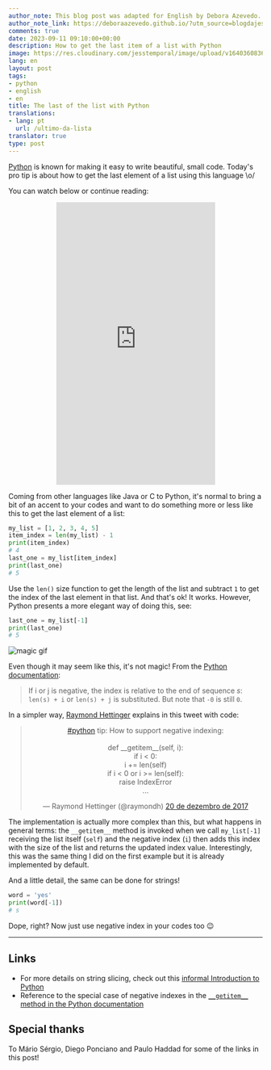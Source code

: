 ```yaml
---
author_note: This blog post was adapted for English by Debora Azevedo.
author_note_link: https://deboraazevedo.github.io/?utm_source=blogdajess
comments: true
date: 2023-09-11 09:10:00+00:00
description: How to get the last item of a list with Python
image: https://res.cloudinary.com/jesstemporal/image/upload/v1640360836/covers/pro_tip_voc9gk.png
lang: en
layout: post
tags:
- python
- english
- en
title: The last of the list with Python
translations:
- lang: pt
  url: /ultimo-da-lista
translator: true
type: post
---
```



[Python](https://www.python.org/) is known for making it easy to write beautiful, small code. Today's pro tip is about how to get the last element of a list using this language \o/

You can watch below or continue reading:

<center>
<iframe width="315px" height="560"
src="https://www.youtube.com/embed/VyJzt_HmTlk"
title="YouTube video player"
frameborder="0"
allow="accelerometer; autoplay; clipboard-write; encrypted-media; gyroscope; picture-in-picture; web-share"
allowfullscreen></iframe>
</center>

Coming from other languages like Java or C to Python, it's normal to bring a bit of an accent to your codes and want to do something more or less like this to get the last element of a list:

```python
my_list = [1, 2, 3, 4, 5]
item_index = len(my_list) - 1
print(item_index)
# 4
last_one = my_list[item_index]
print(last_one)
# 5
```

Use the `len()` size function to get the length of the list and subtract `1` to get the index of the last element in that list. And that's ok! It works. However, Python presents a more elegant way of doing this, see:

```python
last_one = my_list[-1]
print(last_one)
# 5
```

![magic gif](https://media.giphy.com/media/12NUbkX6p4xOO4/giphy.gif)

Even though it may seem like this, it's not magic! From the [Python documentation](https://docs.python.org/3/library/stdtypes.html#common-sequence-operations):

> If i or j is negative, the index is relative to the end of sequence _s_: `len(s) + i` or `len(s) + j` is substituted. But note that `-0` is still `0`.

In a simpler way, [Raymond Hettinger](https://twitter.com/raymondh) explains in this tweet with code:

<center>
<blockquote class="twitter-tweet" data-lang="pt"><p lang="en" dir="ltr"><a href="https://twitter.com/hashtag/python?src=hash&amp;ref_src=twsrc%5Etfw">#python</a> tip:  How to support negative indexing:<br><br>def __getitem__(self, i):<br>    if i &lt; 0:<br>        i += len(self)<br>    if i &lt; 0 or i &gt;= len(self):<br>        raise IndexError<br>    ...</p>&mdash; Raymond Hettinger (@raymondh) <a href="https://twitter.com/raymondh/status/943615980650971136?ref_src=twsrc%5Etfw">20 de dezembro de 2017</a></blockquote>
<script async src="https://platform.twitter.com/widgets.js" charset="utf-8"></script>
</center>

The implementation is actually more complex than this, but what happens in general terms: the `__getitem__` method is invoked when we call `my_list[-1]` receiving the list itself (`self`) and the negative index (`i`) then adds this index with the size of the list and returns the updated index value. Interestingly, this was the same thing I did on the first example but it is already implemented by default.

And a little detail, the same can be done for strings!

```python
word = 'yes'
print(word[-1])
# s
```

Dope, right? Now just use negative index in your codes too 😉

---

## Links

- For more details on string slicing, check out this [informal Introduction to Python](https://docs.python.org/3.6/tutorial/introduction.html)
- Reference to the special case of negative indexes in the  [`__getitem__` method in the Python documentation](https://docs.python.org/3/reference/datamodel.html#object.__getitem__)

## Special thanks

To Mário Sérgio, Diego Ponciano and Paulo Haddad for some of the links in this post!